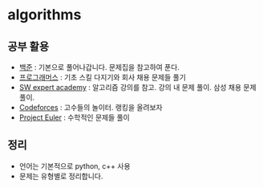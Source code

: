 # algorithms

## 공부 활용

* [백준](https://www.acmicpc.net/) : 기본으로 풀어나갑니다. 문제집을 참고하여 푼다.
* [프로그래머스](https://programmers.co.kr/) : 기초 스킬 다지기와 회사 채용 문제들 풀기
* [SW expert academy](https://swexpertacademy.com/main/learn/course) : 알고리즘 강의를 참고. 강의 내 문제 풀이. 삼성 채용 문제 풀이.
* [Codeforces](https://codeforces.com/) : 고수들의 놀이터. 랭킹을 올려보자
* [Project Euler](http://euler.synap.co.kr/prob_list.php) : 수학적인 문제들 풀이

## 정리
- 언어는 기본적으로 python, c++ 사용
- 문제는 유형별로 정리합니다.
